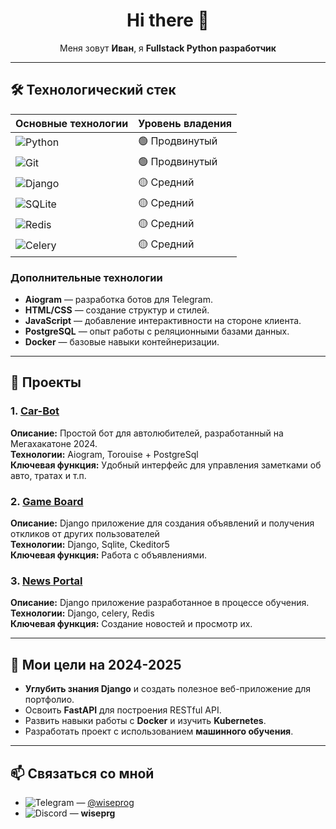 <div align="center">

# Hi there 👋

Меня зовут **Иван**, я **Fullstack Python разработчик** 

</div>

---

## 🛠️ Технологический стек

| **Основные технологии** | **Уровень владения** |
|-------------------------|----------------------|
| ![Python](https://img.shields.io/badge/python-3670A0?style=for-the-badge&logo=python&logoColor=ffdd54) | 🟢 Продвинутый |
| ![Git](https://img.shields.io/badge/git-%23F05033.svg?style=for-the-badge&logo=git&logoColor=white) | 🟢 Продвинутый |
| ![Django](https://img.shields.io/badge/django-%23092E20.svg?style=for-the-badge&logo=django&logoColor=white) | 🟡 Средний |
| ![SQLite](https://img.shields.io/badge/sqlite-%2307405e.svg?style=for-the-badge&logo=sqlite&logoColor=white) | 🟡 Средний |
| ![Redis](https://img.shields.io/badge/redis-%23DD0031.svg?style=for-the-badge&logo=redis&logoColor=white) | 🟡 Средний |
| ![Celery](https://img.shields.io/badge/celery-%23a9cc54.svg?style=for-the-badge&logo=celery&logoColor=ddf4a4) | 🟡 Средний |

### Дополнительные технологии

- **Aiogram** — разработка ботов для Telegram.
- **HTML/CSS** — создание структур и стилей.
- **JavaScript** — добавление интерактивности на стороне клиента.
- **PostgreSQL** — опыт работы с реляционными базами данных.
- **Docker** — базовые навыки контейнеризации.

---

## 🌟 Проекты

### 1. **[Car-Bot](https://github.com/Sayrrexe/SF-Car-Bot)**  
  **Описание:** Простой бот для автолюбителей, разработанный на Мегахакатоне 2024.  
  **Технологии:** Aiogram, Torouise + PostgreSql  
  **Ключевая функция:** Удобный интерфейс для управления заметками об авто, тратах и т.п.



### 2. **[Game Board](https://github.com/Sayrrexe/GameBoard)**  

  **Описание:** Django приложение для создания объявлений и получения откликов от других пользователей                          
  **Технологии:** Django, Sqlite, Ckeditor5                                                               
  **Ключевая функция:** Работа с объявлениями.            



### 3. **[News Portal](https://github.com/Sayrrexe/Django-News-Portal-Project)**  

  **Описание:** Django приложение разработанное в процессе обучения.  
  **Технологии:** Django, celery, Redis  
  **Ключевая функция:** Создание новостей и просмотр их.

---

## 🎯 Мои цели на 2024-2025

- **Углубить знания Django** и создать полезное веб-приложение для портфолио.
- Освоить **FastAPI** для построения RESTful API.
- Развить навыки работы с **Docker** и изучить **Kubernetes**.
- Разработать проект с использованием **машинного обучения**.

---

## 📫 Связаться со мной

- ![Telegram](https://img.shields.io/badge/Telegram-2CA5E0?style=for-the-badge&logo=telegram&logoColor=white) — [@wiseprog](https://t.me/wiseprog)  
- ![Discord](https://img.shields.io/badge/Discord-%235865F2.svg?style=for-the-badge&logo=discord&logoColor=white) — **wiseprg**
